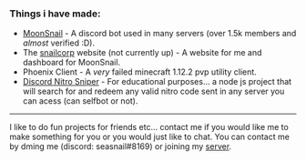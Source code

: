### Things i have made:

- [MoonSnail](https://github.com/seasnail8169/MoonSnail) - A discord bot used in many servers (over 1.5k members and *almost* verified :D).
- The [snailcorp](snailcorp.xyz) website (not currently up) - A website for me and dashboard for MoonSnail.
- Phoenix Client - A *very* failed minecraft 1.12.2 pvp utility client.
- [Discord Nitro Sniper](https://github.com/seasnail8169/Nitro-Sniper) - For educational purposes… a node js project that will search for and redeem any valid nitro code sent in any server you can acess (can selfbot or not).

-----
I like to do fun projects for friends etc… contact me if you would like me to make something for you or you would just like to chat.
You can contact me by dming me (discord: seasnail#8169) or joining my [server](https://discord.com/invite/Pta3APY).

